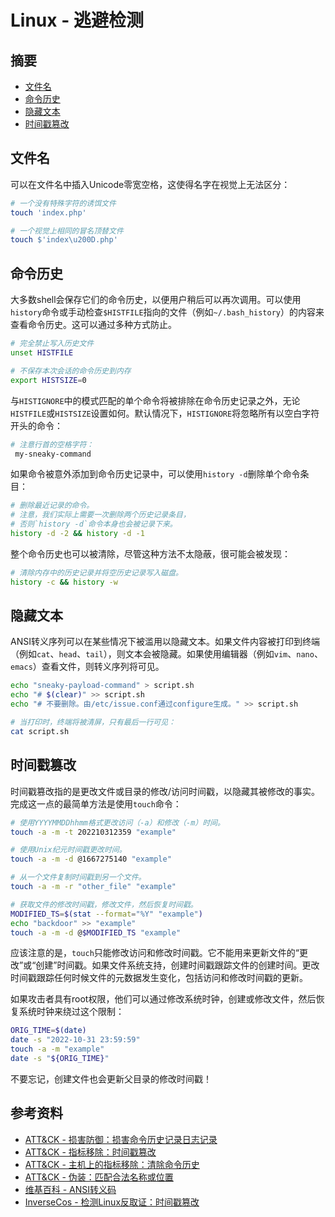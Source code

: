 # Linux - 逃避检测

## 摘要

- [文件名](#文件名)
- [命令历史](#命令历史)
- [隐藏文本](#隐藏文本)
- [时间戳篡改](#时间戳篡改)

## 文件名

可以在文件名中插入Unicode零宽空格，这使得名字在视觉上无法区分：

```bash
# 一个没有特殊字符的诱饵文件
touch 'index.php'

# 一个视觉上相同的冒名顶替文件
touch $'index\u200D.php'
```

## 命令历史

大多数shell会保存它们的命令历史，以便用户稍后可以再次调用。可以使用`history`命令或手动检查`$HISTFILE`指向的文件（例如`~/.bash_history`）的内容来查看命令历史。这可以通过多种方式防止。

```bash
# 完全禁止写入历史文件
unset HISTFILE

# 不保存本次会话的命令历史到内存
export HISTSIZE=0
```

与`HISTIGNORE`中的模式匹配的单个命令将被排除在命令历史记录之外，无论`HISTFILE`或`HISTSIZE`设置如何。默认情况下，`HISTIGNORE`将忽略所有以空白字符开头的命令：

```bash
# 注意行首的空格字符：
 my-sneaky-command
```

如果命令被意外添加到命令历史记录中，可以使用`history -d`删除单个命令条目：

```bash
# 删除最近记录的命令。
# 注意，我们实际上需要一次删除两个历史记录条目，
# 否则`history -d`命令本身也会被记录下来。
history -d -2 && history -d -1
```

整个命令历史也可以被清除，尽管这种方法不太隐蔽，很可能会被发现：

```bash
# 清除内存中的历史记录并将空历史记录写入磁盘。
history -c && history -w
```

## 隐藏文本

ANSI转义序列可以在某些情况下被滥用以隐藏文本。如果文件内容被打印到终端（例如`cat`、`head`、`tail`），则文本会被隐藏。如果使用编辑器（例如`vim`、`nano`、`emacs`）查看文件，则转义序列将可见。

```bash
echo "sneaky-payload-command" > script.sh
echo "# $(clear)" >> script.sh
echo "# 不要删除。由/etc/issue.conf通过configure生成。" >> script.sh

# 当打印时，终端将被清屏，只有最后一行可见：
cat script.sh
```

## 时间戳篡改

时间戳篡改指的是更改文件或目录的修改/访问时间戳，以隐藏其被修改的事实。完成这一点的最简单方法是使用`touch`命令：

```bash
# 使用YYYYMMDDhhmm格式更改访问（-a）和修改（-m）时间。
touch -a -m -t 202210312359 "example"

# 使用Unix纪元时间戳更改时间。
touch -a -m -d @1667275140 "example"

# 从一个文件复制时间戳到另一个文件。
touch -a -m -r "other_file" "example"

# 获取文件的修改时间戳，修改文件，然后恢复时间戳。
MODIFIED_TS=$(stat --format="%Y" "example")
echo "backdoor" >> "example"
touch -a -m -d @$MODIFIED_TS "example"
```

应该注意的是，`touch`只能修改访问和修改时间戳。它不能用来更新文件的“更改”或“创建”时间戳。如果文件系统支持，创建时间戳跟踪文件的创建时间。更改时间戳跟踪任何时候文件的元数据发生变化，包括访问和修改时间戳的更新。

如果攻击者具有root权限，他们可以通过修改系统时钟，创建或修改文件，然后恢复系统时钟来绕过这个限制：

```bash
ORIG_TIME=$(date)
date -s "2022-10-31 23:59:59"
touch -a -m "example"
date -s "${ORIG_TIME}"
```

不要忘记，创建文件也会更新父目录的修改时间戳！

## 参考资料

- [ATT&CK - 损害防御：损害命令历史记录日志记录](https://attack.mitre.org/techniques/T1562/003/)
- [ATT&CK - 指标移除：时间戳篡改](https://attack.mitre.org/techniques/T1070/006/)
- [ATT&CK - 主机上的指标移除：清除命令历史](https://attack.mitre.org/techniques/T1070/003/)
- [ATT&CK - 伪装：匹配合法名称或位置](https://attack.mitre.org/techniques/T1036/005/)
- [维基百科 - ANSI转义码](https://en.wikipedia.org/wiki/ANSI_escape_code)
- [InverseCos - 检测Linux反取证：时间戳篡改](https://www.inversecos.com/2022/08/detecting-linux-anti-forensics.html)
